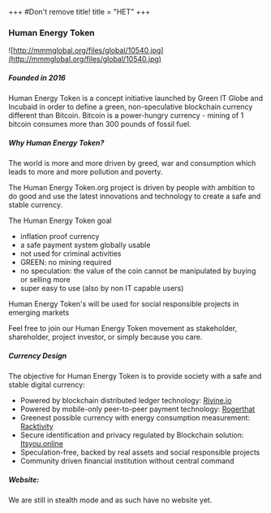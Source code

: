 +++
#Don't remove title!
title = "HET"
+++

### Human Energy Token

![http://mmmglobal.org/files/global/10540.jpg](http://mmmglobal.org/files/global/10540.jpg)

##### Founded in 2016

Human Energy Token is a concept initiative launched by Green IT Globe and Incubaid in order to define a green, non-speculative blockchain currency different than Bitcoin. Bitcoin is a power-hungry currency - mining of 1 bitcoin consumes more than 300 pounds of fossil fuel.

##### Why Human Energy Token?

The world is more and more driven by greed, war and consumption which leads to more and more pollution and poverty.

The Human Energy Token.org project is driven by people with ambition to do good and use the latest innovations and technology to create a safe and stable currency.

The Human Energy Token goal

* inflation proof currency
* a safe payment system globally usable
* not used for criminal activities
* GREEN: no mining required
* no speculation: the value of the coin cannot be manipulated by buying or selling more
* super easy to use (also by non IT capable users)

Human Energy Token's will be used for social responsible projects in emerging markets

Feel free to join our Human Energy Token movement as stakeholder, shareholder, project investor, or simply because you care.

##### Currency Design

The objective for Human Energy Token is to provide society with a safe and stable digital currency:

* Powered by blockchain distributed ledger technology: [Rivine.io](http://www.incubaid.com/members/Rivine.io/)
* Powered by mobile-only peer-to-peer payment technology: [Rogerthat](http://www.incubaid.com/members/Rogerthat/)
* Greenest possible currency with energy consumption measurement: [Racktivity](http://www.incubaid.com/members/Racktivity/)
* Secure identification and privacy regulated by Blockchain solution: [Itsyou.online](http://www.incubaid.com/members/Itsyou.online/)
* Speculation-free, backed by real assets and social responsible projects
* Community driven financial institution without central command

##### Website:

We are still in stealth mode and as such have no website yet.
